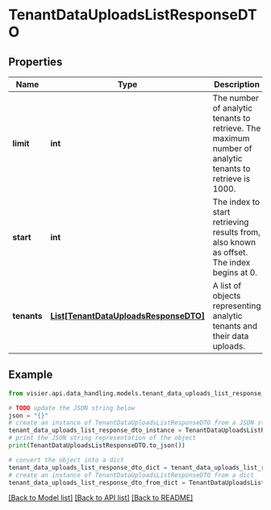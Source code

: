 # TenantDataUploadsListResponseDTO


## Properties

Name | Type | Description | Notes
------------ | ------------- | ------------- | -------------
**limit** | **int** | The number of analytic tenants to retrieve. The maximum number of analytic tenants to retrieve is 1000. | [optional] 
**start** | **int** | The index to start retrieving results from, also known as offset. The index begins at 0. | [optional] 
**tenants** | [**List[TenantDataUploadsResponseDTO]**](TenantDataUploadsResponseDTO.md) | A list of objects representing analytic tenants and their data uploads. | [optional] 

## Example

```python
from visier.api.data_handling.models.tenant_data_uploads_list_response_dto import TenantDataUploadsListResponseDTO

# TODO update the JSON string below
json = "{}"
# create an instance of TenantDataUploadsListResponseDTO from a JSON string
tenant_data_uploads_list_response_dto_instance = TenantDataUploadsListResponseDTO.from_json(json)
# print the JSON string representation of the object
print(TenantDataUploadsListResponseDTO.to_json())

# convert the object into a dict
tenant_data_uploads_list_response_dto_dict = tenant_data_uploads_list_response_dto_instance.to_dict()
# create an instance of TenantDataUploadsListResponseDTO from a dict
tenant_data_uploads_list_response_dto_from_dict = TenantDataUploadsListResponseDTO.from_dict(tenant_data_uploads_list_response_dto_dict)
```
[[Back to Model list]](../README.md#documentation-for-models) [[Back to API list]](../README.md#documentation-for-api-endpoints) [[Back to README]](../README.md)


